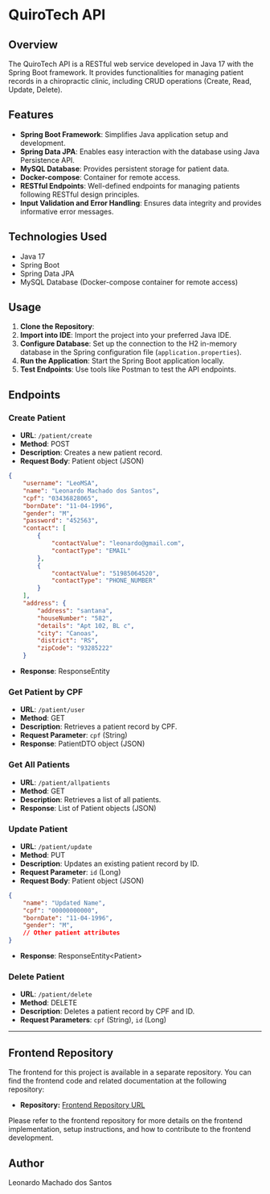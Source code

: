 # QuiroTech API

## Overview
The QuiroTech API is a RESTful web service developed in Java 17 with the Spring Boot framework. It provides functionalities for managing patient records in a chiropractic clinic, including CRUD operations (Create, Read, Update, Delete).

## Features
- **Spring Boot Framework**: Simplifies Java application setup and development.
- **Spring Data JPA**: Enables easy interaction with the database using Java Persistence API.
- **MySQL Database**: Provides persistent storage for patient data.
- **Docker-compose**: Container for remote access.
- **RESTful Endpoints**: Well-defined endpoints for managing patients following RESTful design principles.
- **Input Validation and Error Handling**: Ensures data integrity and provides informative error messages.

## Technologies Used
- Java 17
- Spring Boot
- Spring Data JPA
- MySQL Database (Docker-compose container for remote access)

## Usage
1. **Clone the Repository**: 
2. **Import into IDE**: Import the project into your preferred Java IDE.
3. **Configure Database**: Set up the connection to the H2 in-memory database in the Spring configuration file (`application.properties`).
4. **Run the Application**: Start the Spring Boot application locally.
5. **Test Endpoints**: Use tools like Postman to test the API endpoints.

## Endpoints

### Create Patient
- **URL**: `/patient/create`
- **Method**: POST
- **Description**: Creates a new patient record.
- **Request Body**: Patient object (JSON)
 ```json
 {
     "username": "LeoMSA",
     "name": "Leonardo Machado dos Santos",
     "cpf": "03436828065",
     "bornDate": "11-04-1996",
     "gender": "M",
     "password": "452563",
     "contact": [
         {
             "contactValue": "leonardo@gmail.com",
             "contactType": "EMAIL"
         },
         {
             "contactValue": "51985064520",
             "contactType": "PHONE_NUMBER"
         }
     ],
     "address": {
         "address": "santana",
         "houseNumber": "582",
         "details": "Apt 102, BL c",
         "city": "Canoas",
         "district": "RS",
         "zipCode": "93285222"
     }

 ```
- **Response**: ResponseEntity

### Get Patient by CPF
- **URL**: `/patient/user`
- **Method**: GET
- **Description**: Retrieves a patient record by CPF.
- **Request Parameter**: `cpf` (String)
- **Response**: PatientDTO object (JSON)

### Get All Patients
- **URL**: `/patient/allpatients`
- **Method**: GET
- **Description**: Retrieves a list of all patients.
- **Response**: List of Patient objects (JSON)

### Update Patient
- **URL**: `/patient/update`
- **Method**: PUT
- **Description**: Updates an existing patient record by ID.
- **Request Parameter**: `id` (Long)
- **Request Body**: Patient object (JSON)
 ```json
 {
     "name": "Updated Name",
     "cpf": "00000000000",
     "bornDate": "11-04-1996",
     "gender": "M",
     // Other patient attributes
 }
 ```
- **Response**: ResponseEntity\<Patient\>

### Delete Patient
- **URL**: `/patient/delete`
- **Method**: DELETE
- **Description**: Deletes a patient record by CPF and ID.
- **Request Parameters**: `cpf` (String), `id` (Long)
--------------------------------------------------------------------------------------------------------------------------------------------
## Frontend Repository

The frontend for this project is available in a separate repository. You can find the frontend code and related documentation at the following repository:

- **Repository:** [Frontend Repository URL](https://github.com/leomsa/Quirotech_Fe)

Please refer to the frontend repository for more details on the frontend implementation, setup instructions, and how to contribute to the frontend development.


## Author
Leonardo Machado dos Santos
